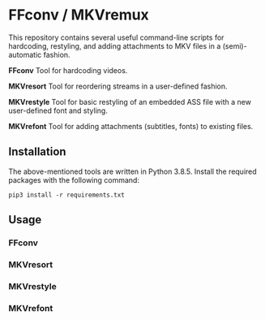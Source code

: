 # FFconv / MKVremux
This repository contains several useful command-line scripts for hardcoding, restyling, and adding attachments to MKV files in a (semi)-automatic fashion.

**FFconv**
Tool for hardcoding videos.

**MKVresort**
Tool for reordering streams in a user-defined fashion.

**MKVrestyle**
Tool for basic restyling of an embedded ASS file with a new user-defined font and styling.

**MKVrefont**
Tool for adding attachments (subtitles, fonts) to existing files.


## Installation
The above-mentioned tools are written in Python 3.8.5. 
Install the required packages with the following command:

```
pip3 install -r requirements.txt
```

## Usage

### FFconv

### MKVresort

### MKVrestyle

### MKVrefont